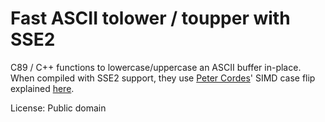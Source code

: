 # Fast ASCII tolower / toupper with SSE2

C89 / C++ functions to lowercase/uppercase an ASCII buffer in-place. When compiled
with SSE2 support, they use [Peter Cordes](https://github.com/pcordes)' SIMD case flip explained [here](https://stackoverflow.com/a/37151084).

License: Public domain
